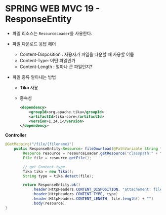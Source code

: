 # SPRING WEB MVC 19 - ResponseEntity

* 파일 리소스는 `ResourceLoader`를 사용한다.

* 파일 다운로드 응답 헤더

  * Content-Disposition : 사용자가 파일을 다운할 때 사용할 이름
  * Content-Type: 어떤 파일인가
  * Content-Length : 얼마나 큰 파일인지?

* 파일 종류 알아내는 방법 

  * **Tika** 사용

  * 종속성

    ```xml
    <dependency>
        <groupId>org.apache.tika</groupId>
        <artifactId>tika-core</artifactId>
        <version>1.24.1</version>
    </dependency>
    ```



**Controller**

```java
@GetMapping("/file/{filename}")
    public ResponseEntity<Resource> fileDownload(@PathVariable String filename) throws IOException {
        Resource resource = resourceLoader.getResource("classpath:" + filename);
        File file = resource.getFile();

        // get Content-type
        Tika tika = new Tika();
        String type = tika.detect(file);

        return ResponseEntity.ok()
            .header(HttpHeaders.CONTENT_DISPOSITION, "attachement: filename= \"" + resource.getFilename() + "\"")
            .header(HttpHeaders.CONTENT_TYPE, type)
            .header(HttpHeaders.CONTENT_LENGTH, file.length() + "")
            .body(resource);
}
```



